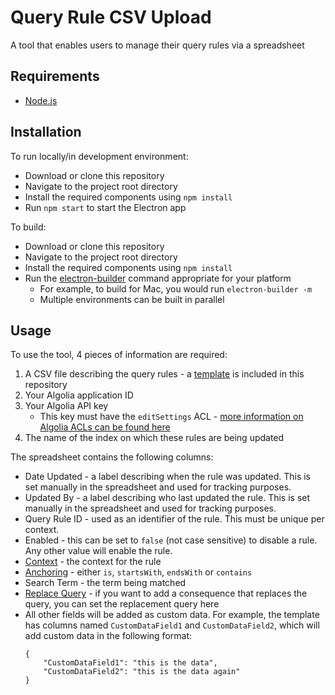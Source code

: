 # Query Rule CSV Upload
A tool that enables users to manage their query rules via a spreadsheet 

## Requirements
* [Node.js](https://nodejs.org/)

## Installation
To run locally/in development environment:
* Download or clone this repository
* Navigate to the project root directory
* Install the required components using `npm install`
* Run `npm start` to start the Electron app 

To build:
* Download or clone this repository
* Navigate to the project root directory
* Install the required components using `npm install`
* Run the [electron-builder](https://www.electron.build/cli) command appropriate for your platform
  * For example, to build for Mac, you would run `electron-builder -m`
  * Multiple environments can be built in parallel
  
## Usage
To use the tool, 4 pieces of information are required:
1. A CSV file describing the query rules - a [template](spreadsheet-template.csv) is included in this repository
2. Your Algolia application ID
3. Your Algolia API key
    * This key must have the `editSettings` ACL - [more information on Algolia ACLs can be found here](https://www.algolia.com/doc/guides/security/api-keys/#rights-and-restrictions)
4. The name of the index on which these rules are being updated

The spreadsheet contains the following columns:
* Date Updated - a label describing when the rule was updated. This is set manually in the spreadsheet and used for tracking purposes.
* Updated By - a label describing who last updated the rule. This is set manually in the spreadsheet and used for tracking purposes.
* Query Rule ID - used as an identifier of the rule. This must be unique per context.
* Enabled - this can be set to `false` (not case sensitive) to disable a rule. Any other value will enable the rule.
* [Context](https://www.algolia.com/doc/api-reference/api-methods/save-rule/#method-param-context) - the context for the rule
* [Anchoring](https://www.algolia.com/doc/api-reference/api-methods/save-rule/#method-param-anchoring) - either `is`, `startsWith`, `endsWith` or `contains`
* Search Term - the term being matched
* [Replace Query](https://www.algolia.com/doc/api-reference/api-methods/save-rule/#method-param-query) - if you want to add a consequence that replaces the query, you can set the replacement query here
* All other fields will be added as custom data. For example, the template has columns named `CustomDataField1` and `CustomDataField2`, which will add custom data in the following format: 
    ```  
    {
        "CustomDataField1": "this is the data",
        "CustomDataField2": "this is the data again"
    }
    ```          